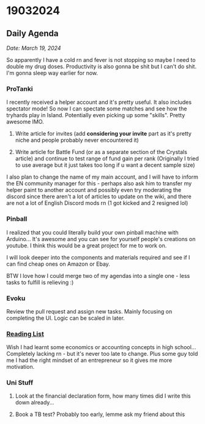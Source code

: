 # 19032024
## Daily Agenda
*Date: March 19, 2024*

So apparently I have a cold rn and fever is not stopping so maybe I need to double my drug doses. Productivity is also gonna be shit but I can't do shit. I'm gonna sleep way earlier for now.

### ProTanki

I recently received a helper account and it's pretty useful. It also includes spectator mode! So now I can spectate some matches and see how the tryhards play in Island. Potentially even picking up some "skills". Pretty awesome IMO.

1. Write article for invites (add **considering your invite** part as it's pretty niche and people probably never encountered it)

2. Write article for Battle Fund (or as a separate section of the Crystals article) and continue to test range of fund gain per rank (Originally I tried to use average but it just takes too long if u want a decent sample size)

I also plan to change the name of my main account, and I will have to inform the EN community manager for this - perhaps also ask him to transfer my helper paint to another account and possibly even try moderating the discord since there aren't a lot of articles to update on the wiki, and there are not a lot of English Discord mods rn (1 got kicked and 2 resigned lol)

### Pinball

I realized that you could literally build your own pinball machine with Arduino... It's awesome and you can see for yourself people's creations on youtube. I think this would be a great project for me to work on.

I will look deeper into the components and materials required and see if I can find cheap ones on Amazon or Ebay.

BTW I love how I could merge two of my agendas into a single one - less tasks to fulfill is relieving :)

### Evoku

Review the pull request and assign new tasks. Mainly focusing on completing the UI. Logic can be scaled in later.

### [Reading List](/books)

Wish I had learnt some economics or accounting concepts in high school... Completely lacking rn - but it's never too late to change. Plus some guy told me I had the right mindset of an entrepreneur so it gives me more motivation.

### Uni Stuff

1. Look at the financial declaration form, how many times did I write this down already...

2. Book a TB test? Probably too early, lemme ask my friend about this
